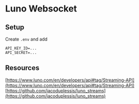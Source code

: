 # Luno Websocket

## Setup

Create `.env` and add

```
API_KEY_ID=...
API_SECRET=...
```

## Resources

[https://www.luno.com/en/developers/api#tag/Streaming-API](https://www.luno.com/en/developers/api#tag/Streaming-API)
[https://github.com/jacoduplessis/luno_streams](https://github.com/jacoduplessis/luno_streams)
